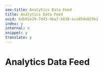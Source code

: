 ```yaml
---
seo-title: Analytics Data Feed
title: Analytics Data Feed
uuid: 6db02e29-7d43-4ba7-bb30-eca854eb25e1
index: y
internal: n
snippet: y
translate: y
---
```


# Analytics Data Feed

